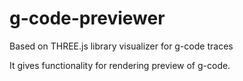 # g-code-previewer
Based on THREE.js library visualizer for g-code traces 

It gives functionality for rendering preview of g-code.
